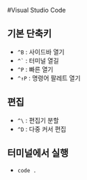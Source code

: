 #Visual Studio Code

## 기본 단축키

- `^B` : 사이드바 열기
- ``` ^` ``` : 터미널 열길
- `^P` : 빠른 열기
- `^↑P` : 명령어 팔레트 열기

## 편집

- `^\` : 편집기 분할
- `^D` : 다중 커서 편집

## 터미널에서 실행

- `code .`

